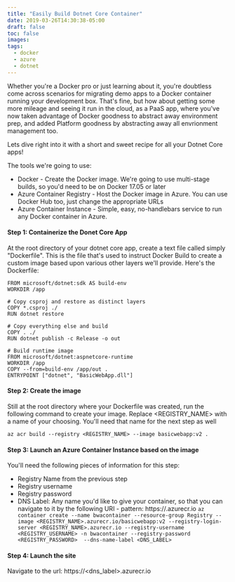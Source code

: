 ```yaml
---
title: "Easily Build Dotnet Core Container"
date: 2019-03-26T14:30:38-05:00
draft: false
toc: false
images:
tags:
  - docker
  - azure
  - dotnet
---
```

Whether you're a Docker pro or just learning about it, you're doubtless come across scenarios for migrating demo apps to a Docker container running your development box. That's fine, but how about getting some more mileage and seeing it run in the cloud, as a PaaS app, where you've now taken advantage of Docker goodness to abstract away environment prep, and added Platform goodness by abstracting away all envrionment management too.

Lets dive right into it with a short and sweet recipe for all  your Dotnet Core apps!

The tools we're going to use:

- Docker - Create the Docker image. We're going to use multi-stage builds, so you'd need to be on Docker 17.05 or later 
- Azure Container Registry - Host the Docker image in Azure. You can use Docker Hub too, just change the appropriate URLs
- Azure Container Instance - Simple, easy, no-handlebars service to run any Docker container in Azure.

#### Step 1: Containerize the Donet Core App

At the root directory of your dotnet core app, create a text file called simply "Dockerfile". This is the file that's used to instruct Docker Build to create a custom image based upon various other layers we'll provide. Here's the Dockerfile:

````
FROM microsoft/dotnet:sdk AS build-env
WORKDIR /app

# Copy csproj and restore as distinct layers
COPY *.csproj ./
RUN dotnet restore

# Copy everything else and build
COPY . ./
RUN dotnet publish -c Release -o out

# Build runtime image
FROM microsoft/dotnet:aspnetcore-runtime
WORKDIR /app
COPY --from=build-env /app/out .
ENTRYPOINT ["dotnet", "BasicWebApp.dll"]
````
 

 

#### Step 2: Create the image

Still at the root directory where your Dockerfile was created, run the following command to create your image. Replace <REGISTRY_NAME> with a name of your choosing. You'll need that name for the next step as well

`az acr build --registry <REGISTRY_NAME> --image basicwebapp:v2 .`

 

#### Step 3: Launch an Azure Container Instance based on the image

You'll need the following pieces of information for this step:

- Registry Name from the previous step
- Registry username
- Registry password
- DNS Label: Any name you'd like to give your container, so that you can navigate to it by the following URI - pattern: https://<dns-label>.azurecr.io
`az container create --name bwacontainer --resource-group Registry --image <REGISTRY_NAME>.azurecr.io/basicwebapp:v2 --registry-login-server <REGISTRY_NAME>.azurecr.io --registry-username <REGISTRY_USERNAME> -n bwacontainer --registry-password <REGISTRY_PASSWORD>  --dns-name-label <DNS_LABEL>`

 

#### Step 4: Launch the site

Navigate to the url: https://<dns_label>.azurecr.io
